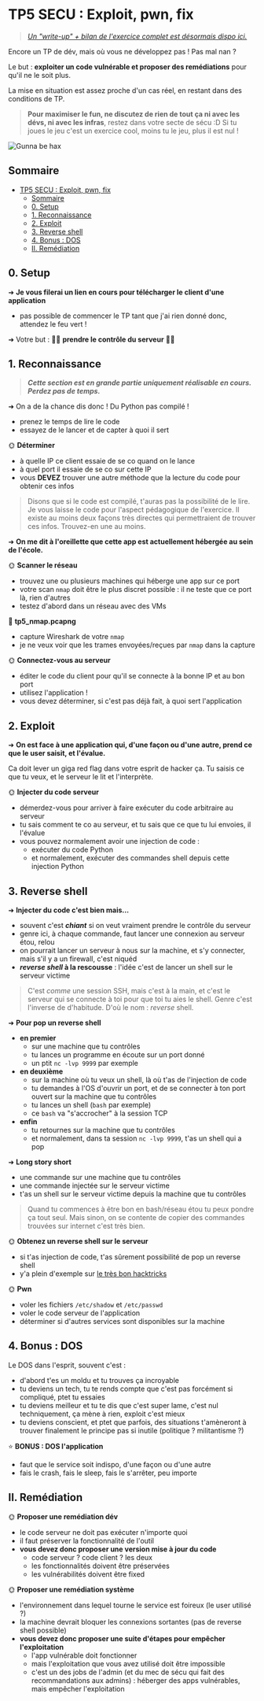 # TP5 SECU : Exploit, pwn, fix

> *[Un "write-up" + bilan de l'exercice complet est désormais dispo ici.](./mitigate.md)*

Encore un TP de dév, mais où vous ne développez pas ! Pas mal nan ?

Le but : **exploiter un code vulnérable et proposer des remédiations** pour qu'il ne le soit plus.

La mise en situation est assez proche d'un cas réel, en restant dans des conditions de TP.

> **Pour maximiser le fun, ne discutez de rien de tout ça ni avec les dévs, ni avec les infras**, restez dans votre secte de sécu :D Si tu joues le jeu c'est un exercice cool, moins tu le jeu, plus il est nul !

![Gunna be hax](./img/gunna_be_hacker.png)

## Sommaire

- [TP5 SECU : Exploit, pwn, fix](#tp5-secu--exploit-pwn-fix)
  - [Sommaire](#sommaire)
  - [0. Setup](#0-setup)
  - [1. Reconnaissance](#1-reconnaissance)
  - [2. Exploit](#2-exploit)
  - [3. Reverse shell](#3-reverse-shell)
  - [4. Bonus : DOS](#4-bonus--dos)
  - [II. Remédiation](#ii-remédiation)

## 0. Setup

➜ **Je vous filerai un lien en cours pour télécharger le client d'une application**

- pas possible de commencer le TP tant que j'ai rien donné donc, attendez le feu vert !

➜ Votre but : 🏴‍☠️ **prendre le contrôle du serveur** 🏴‍☠️

## 1. Reconnaissance

> ***Cette section est en grande partie uniquement réalisable en cours. Perdez pas de temps.***

➜ On a de la chance dis donc ! Du Python pas compilé !

- prenez le temps de lire le code
- essayez de le lancer et de capter à quoi il sert

🌞 **Déterminer**

- à quelle IP ce client essaie de se co quand on le lance
- à quel port il essaie de se co sur cette IP
- vous **DEVEZ** trouver une autre méthode que la lecture du code pour obtenir ces infos

> Disons que si le code est compilé, t'auras pas la possibilité de le lire. Je vous laisse le code pour l'aspect pédagogique de l'exercice. Il existe au moins deux façons très directes qui permettraient de trouver ces infos. Trouvez-en une au moins.

➜ **On me dit à l'oreillette que cette app est actuellement hébergée au sein de l'école.**

🌞 **Scanner le réseau**

- trouvez une ou plusieurs machines qui héberge une app sur ce port
- votre scan `nmap` doit être le plus discret possible : il ne teste que ce port là, rien d'autres
- testez d'abord dans un réseau avec des VMs

🦈 **tp5_nmap.pcapng**

- capture Wireshark de votre `nmap`
- je ne veux voir que les trames envoyées/reçues par `nmap` dans la capture

🌞 **Connectez-vous au serveur**

- éditer le code du client pour qu'il se connecte à la bonne IP et au bon port
- utilisez l'application !
- vous devez déterminer, si c'est pas déjà fait, à quoi sert l'application

## 2. Exploit

➜ **On est face à une application qui, d'une façon ou d'une autre, prend ce que le user saisit, et l'évalue.**

Ca doit lever un giga red flag dans votre esprit de hacker ça. Tu saisis ce que tu veux, et le serveur le lit et l'interprète.

🌞 **Injecter du code serveur**

- démerdez-vous pour arriver à faire exécuter du code arbitraire au serveur
- tu sais comment te co au serveur, et tu sais que ce que tu lui envoies, il l'évalue
- vous pouvez normalement avoir une injection de code :
  - exécuter du code Python
  - et normalement, exécuter des commandes shell depuis cette injection Python

## 3. Reverse shell

➜ **Injecter du code c'est bien mais...**

- souvent c'est ***chiant*** si on veut vraiment prendre le contrôle du serveur
- genre ici, à chaque commande, faut lancer une connexion au serveur étou, relou
- on pourrait lancer un serveur à nous sur la machine, et s'y connecter, mais s'il y a un firewall, c'est niquéd
- ***reverse shell* à la rescousse** : l'idée c'est de lancer un shell sur le serveur victime

> C'est *comme* une session SSH, mais c'est à la main, et c'est le serveur qui se connecte à toi pour que toi tu aies le shell. Genre c'est l'inverse de d'habitude. D'où le nom : *reverse* shell.

➜ **Pour pop un reverse shell**

- **en premier**
  - sur une machine que tu contrôles
  - tu lances un programme en écoute sur un port donné
  - un ptit `nc -lvp 9999` par exemple
- **en deuxième**
  - sur la machine où tu veux un shell, là où t'as de l'injection de code
  - tu demandes à l'OS d'ouvrir un port, et de se connecter à ton port ouvert sur la machine que tu contrôles
  - tu lances un shell (`bash` par exemple)
  - ce `bash` va "s'accrocher" à la session TCP
- **enfin**
  - tu retournes sur la machine que tu contrôles
  - et normalement, dans ta session `nc -lvp 9999`, t'as un shell qui a pop

➜ **Long story short**

- une commande sur une machine que tu contrôles
- une commande injectée sur le serveur victime
- t'as un shell sur le serveur victime depuis la machine que tu contrôles

> Quand tu commences à être bon en bash/réseau étou tu peux pondre ça tout seul. Mais sinon, on se contente de copier des commandes trouvées sur internet c'est très bien.

🌞 **Obtenez un reverse shell sur le serveur**

- si t'as injection de code, t'as sûrement possibilité de pop un reverse shell
- y'a plein d'exemple sur [le très bon hacktricks](https://book.hacktricks.xyz/generic-methodologies-and-resources/shells/linux)

🌞 **Pwn**

- voler les fichiers `/etc/shadow` et `/etc/passwd`
- voler le code serveur de l'application
- déterminer si d'autres services sont disponibles sur la machine

## 4. Bonus : DOS

Le DOS dans l'esprit, souvent c'est :

- d'abord t'es un moldu et tu trouves ça incroyable
- tu deviens un tech, tu te rends compte que c'est pas forcément si compliqué, ptet tu essaies
- tu deviens meilleur et tu te dis que c'est super lame, c'est nul techniquement, ça mène à rien, exploit c'est mieux
- tu deviens conscient, et ptet que parfois, des situations t'amèneront à trouver finalement le principe pas si inutile (politique ? militantisme ?)

⭐ **BONUS : DOS l'application**

- faut que le service soit indispo, d'une façon ou d'une autre
- fais le crash, fais le sleep, fais le s'arrêter, peu importe

## II. Remédiation

🌞 **Proposer une remédiation dév**

- le code serveur ne doit pas exécuter n'importe quoi
- il faut préserver la fonctionnalité de l'outil
- **vous devez donc proposer une version mise à jour du code**
  - code serveur ? code client ? les deux
  - les fonctionnalités doivent être préservées
  - les vulnérabilités doivent être fixed

🌞 **Proposer une remédiation système**

- l'environnement dans lequel tourne le service est foireux (le user utilisé ?)
- la machine devrait bloquer les connexions sortantes (pas de reverse shell possible)
- **vous devez donc proposer une suite d'étapes pour empêcher l'exploitation**
  - l'app vulnérable doit fonctionner
  - mais l'exploitation que vous avez utilisé doit être impossible
  - c'est un des jobs de l'admin (et du mec de sécu qui fait des recommandations aux admins) : héberger des apps vulnérables, mais empêcher l'exploitation
